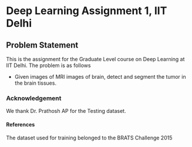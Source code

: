 # Deep Learning Assignment 1, IIT Delhi

## Problem Statement
This is the assignment for the Graduate Level course on Deep Learning at IIT Delhi. The problem is as follows <br/>
* Given images of MRI images of brain, detect and segment the tumor in the brain tissues. 

### Acknowledgement

We thank Dr. Prathosh AP for the Testing dataset. 

#### References

The dataset used for training belonged to the BRATS Challenge 2015
